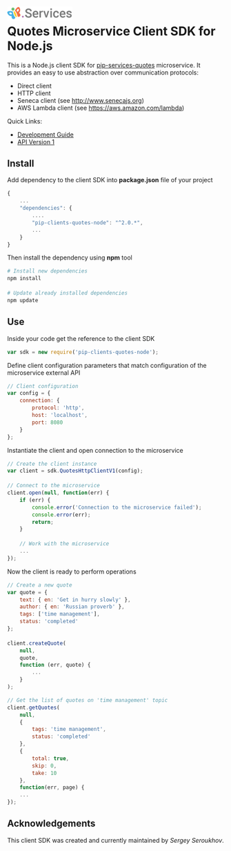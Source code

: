 # <img src="https://github.com/pip-services/pip-services/raw/master/design/Logo.png" alt="Pip.Services Logo" style="max-width:30%"> <br/> Quotes Microservice Client SDK for Node.js

This is a Node.js client SDK for [pip-services-quotes](https://github.com/pip-services/pip-services-quotes) microservice.
It provides an easy to use abstraction over communication protocols:

* Direct client
* HTTP client
* Seneca client (see http://www.senecajs.org)
* AWS Lambda client (see https://aws.amazon.com/lambda)

<a name="links"></a> Quick Links:

* [Development Guide](doc/Development.md)
* [API Version 1](doc/NodeClientApiV1.md)

## Install

Add dependency to the client SDK into **package.json** file of your project
```javascript
{
    ...
    "dependencies": {
        ....
        "pip-clients-quotes-node": "^2.0.*",
        ...
    }
}
```

Then install the dependency using **npm** tool
```bash
# Install new dependencies
npm install

# Update already installed dependencies
npm update
```

## Use

Inside your code get the reference to the client SDK
```javascript
var sdk = new require('pip-clients-quotes-node');
```

Define client configuration parameters that match configuration of the microservice external API
```javascript
// Client configuration
var config = {
    connection: {
        protocol: 'http',
        host: 'localhost', 
        port: 8080
    }
};
```

Instantiate the client and open connection to the microservice
```javascript
// Create the client instance
var client = sdk.QuotesHttpClientV1(config);

// Connect to the microservice
client.open(null, function(err) {
    if (err) {
        console.error('Connection to the microservice failed');
        console.error(err);
        return;
    }
    
    // Work with the microservice
    ...
});
```

Now the client is ready to perform operations
```javascript
// Create a new quote
var quote = {
    text: { en: 'Get in hurry slowly' },
    author: { en: 'Russian proverb' },
    tags: ['time management'],
    status: 'completed'
};

client.createQuote(
    null,
    quote,
    function (err, quote) {
        ...
    }
);
```

```javascript
// Get the list of quotes on 'time management' topic
client.getQuotes(
    null,
    {
        tags: 'time management',
        status: 'completed'
    },
    {
        total: true,
        skip: 0,
        take: 10
    },
    function(err, page) {
    ...    
});
```    

## Acknowledgements

This client SDK was created and currently maintained by *Sergey Seroukhov*.

